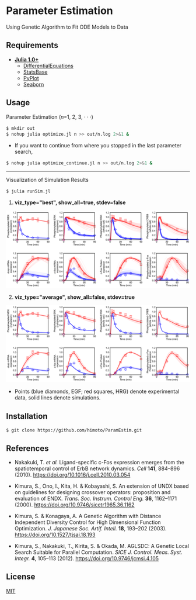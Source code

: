 # Parameter Estimation
Using Genetic Algorithm to Fit ODE Models to Data

## Requirements
- **[Julia 1.0+](https://julialang.org)**
    - [DifferentialEquations](https://github.com/JuliaDiffEq/DifferentialEquations.jl)
    - [StatsBase](https://github.com/JuliaStats/StatsBase.jl)
    - [PyPlot](https://github.com/JuliaPy/PyPlot.jl)
    - [Seaborn](https://github.com/JuliaPy/Seaborn.jl)

## Usage
Parameter Estimation (*n*=1, 2, 3, · · ·)
```bash
$ mkdir out
$ nohup julia optimize.jl n >> out/n.log 2>&1 &
```
- If you want to continue from where you stopped in the last parameter search,
```bash
$ nohup julia optimize_continue.jl n >> out/n.log 2>&1 &
```
---
Visualization of Simulation Results
```bash
$ julia runSim.jl
```

1. **viz_type="best", show_all=true, stdev=false**

![simulation_best](images/simulation_best.png)

2. **viz_type="average", show_all=false, stdev=true**

![simulation_average](images/simulation_average.png)

- Points (blue diamonds, EGF; red squares, HRG) denote experimental data, solid lines denote simulations.
## Installation
    $ git clone https://github.com/himoto/ParamEstim.git


## References
- Nakakuki, T. *et al.* Ligand-specific c-Fos expression emerges from the spatiotemporal control of ErbB network dynamics. *Cell* **141**, 884–896 (2010). https://doi.org/10.1016/j.cell.2010.03.054

- Kimura, S., Ono, I., Kita, H. & Kobayashi, S. An extension of UNDX based on guidelines for designing crossover operators: proposition and evaluation of ENDX. *Trans. Soc. Instrum. Control Eng.* **36**, 1162–1171 (2000). https://doi.org/10.9746/sicetr1965.36.1162

- Kimura, S. & Konagaya, A. A Genetic Algorithm with Distance Independent Diversity Control for High Dimensional Function Optimization. *J. Japanese Soc. Artif. Intell.* **18**, 193–202 (2003). https://doi.org/10.1527/tjsai.18.193

- Kimura, S., Nakakuki, T., Kirita, S. & Okada, M. AGLSDC: A Genetic Local Search Suitable for Parallel Computation. *SICE J. Control. Meas. Syst. Integr.* **4**, 105–113 (2012). https://doi.org/10.9746/jcmsi.4.105

## License
[MIT](/LICENSE)
